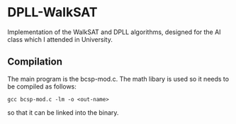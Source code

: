 # DPLL-WalkSAT
Implementation of the WalkSAT and DPLL algorithms, designed for the AI class which I attended in University.

## Compilation
The main program is the bcsp-mod.c. The math libary is used so it needs to be compiled as follows:

`gcc bcsp-mod.c -lm -o <out-name>`

so that it can be linked into the binary.

